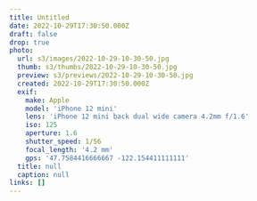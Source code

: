 ```yaml
---
title: Untitled
date: 2022-10-29T17:30:50.000Z
draft: false
drop: true
photo:
  url: s3/images/2022-10-29-10-30-50.jpg
  thumb: s3/thumbs/2022-10-29-10-30-50.jpg
  preview: s3/previews/2022-10-29-10-30-50.jpg
  created: 2022-10-29T17:30:50.000Z
  exif:
    make: Apple
    model: 'iPhone 12 mini'
    lens: 'iPhone 12 mini back dual wide camera 4.2mm f/1.6'
    iso: 125
    aperture: 1.6
    shutter_speed: 1/56
    focal_length: '4.2 mm'
    gps: '47.7584416666667 -122.154411111111'
  title: null
  caption: null
links: []
---
```

